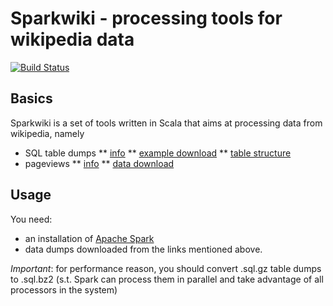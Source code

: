 # Sparkwiki - processing tools for wikipedia data

[![Build Status](https://travis-ci.com/epfl-lts2/sparkwiki.svg?branch=master)](https://travis-ci.com/epfl-lts2/sparkwiki)

## Basics
Sparkwiki is a set of tools written in Scala that aims at processing data from 
wikipedia, namely 
* SQL table dumps 
** [info](https://meta.wikimedia.org/wiki/Data_dumps)
** [example download](https://dumps.wikimedia.org/enwiki/)
** [table structure](https://www.mediawiki.org/wiki/Manual:Database_layout)
* pageviews
** [info](https://dumps.wikimedia.org/other/pagecounts-ez/)
** [data download](https://dumps.wikimedia.org/other/pagecounts-ez/merged/)

## Usage

You need:
* an installation of [Apache Spark](https://spark.apache.org/)
* data dumps downloaded from the links mentioned above.

*Important*: for performance reason, you should convert .sql.gz table dumps 
to .sql.bz2 (s.t. Spark can process them in parallel and take advantage of all 
processors in the system)